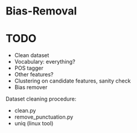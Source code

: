 # Bias-Removal


# TODO
* Clean dataset
* Vocabulary: everything?
* POS tagger
* Other features?
* Clustering on candidate features, sanity check
* Bias remover


Dataset cleaning procedure:
* clean.py
* remove_punctuation.py
* uniq (linux tool)